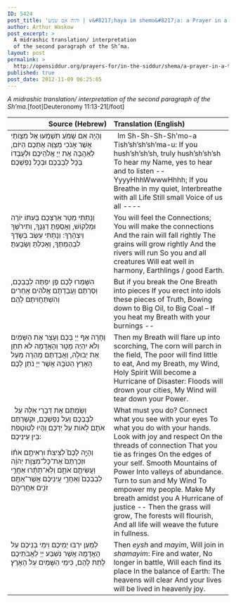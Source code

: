 ```yaml
---
ID: 5424
post_title: 'והיה אם שמע | v&#8217;haya im shemo&#8217;a: a Prayer in a Time of Planetary Danger by Rabbi Arthur Waskow'
author: Arthur Waskow
post_excerpt: >
  A midrashic translation/ interpretation
  of the second paragraph of the Sh’ma.
layout: post
permalink: >
  http://opensiddur.org/prayers-for/in-the-siddur/shema/a-prayer-in-a-time-of-planetary-danger/
published: true
post_date: 2012-11-09 06:25:05
---
```

<em>A midrashic translation/ interpretation of the second paragraph of the Sh’ma</em>.[foot]Deuteronomy 11:13-21[/foot]

<table style="margin-left: auto;margin-right: auto;" class="draggable">
<thead><tr><th id="x" style="text-align: right;">Source (Hebrew)</th><th style="text-align: left;">Translation (English)</th></tr></thead>
<tbody>
<tr>
<td style="vertical-align:top;" width="46%">
<div class="liturgy"><span lang="he">
וְהָיָה 
אִם שָׁמֹעַ 
תִּשְׁמְעוּ 
אֶל מִצְוֹתַי 
אֲשֶׁר אָנֹכִי מְצַוֶּה אֶתְכֶם הַיּוֹם, 
לְאַהֲבָה 
אֶת יְיָ אֱלֹהֵיכֶם 
וּלְעָבְדוֹ 
בְּכָל לְבַבְכֶם 
וּבְכָל נַפְשְׁכֶם׃
</span></div></td>
 
<td style="vertical-align:top;" width="53%"><div class="english">
&nbsp;
Im Sh-Sh-Sh-Sh'mo-a
Tish’sh’sh’sh’ma-u:
If you hush’sh’sh’sh, truly hush’sh’sh’sh
To hear my Name, yes to hear and to listen --
&nbsp;
YyyyHhhWwwwHhhh;
If you Breathe in my quiet,
Interbreathe with all Life
Still small Voice of us all ----
    </div></td></tr>
<tr><td style="vertical-align:top;" width="46%"><div class="liturgy"><span lang="he">
וְנָתַתִּי 
מְטַר אַרְצְכֶם 
בְּעִתּוֹ יוֹרֶה וּמַלְקוֹשׁ, 
וְאָסַפְתָּ דְגָנֶךָ, 
וְתִירֹשְׁךָ וְיִצְהָרֶךָ: 
וְנָתַתִּי 
עֵשֶׂב בְּשָׂדְךָ לִבְהֶמְתֶּךָ, 
וְאָכַלְתָּ וְשָׂבָעְתָּ׃
</span></div></td>
 
<td style="vertical-align:top;" width="53%"><div class="english">
You will feel the Connections;
You will make the connections
And the rain will fall rightly
The grains will grow rightly
And the rivers will run
So you and all creatures
Will eat well in harmony,
Earthlings / good Earth.
    </div></td></tr>
<tr><td style="vertical-align:top;" width="46%"><div class="liturgy"><span lang="he">
הִשָּׁמְרוּ לָכֶם פֶּן יִפְתֶּה לְבַבְכֶם, 
וְסַרְתֶּם 
וַעֲבַדְתֶּם אֱלֹהִים אֲחֵרִים 
וְהִשְׁתַּחֲוִיתֶם לָהֶם׃
</span></div></td>
 
<td style="vertical-align:top;" width="53%"><div class="english">
But if you break the One Breath into pieces
If you erect into idols these pieces of Truth,
Bowing down to Big Oil, to Big Coal –
If you heat my Breath with your burnings --
    </div></td></tr>
<tr><td style="vertical-align:top;" width="46%"><div class="liturgy"><span lang="he">
וְחָרָה אַף יְיָ 
בָּכֶם 
וְעָצַר אֶת הַשָּׁמַיִם 
וְלֹא יִהְיֶה מָטָר 
וְהָאֲדָמָה 
לֹא תִתֵּן אֶת יְבוּלָהּ, 
וַאֲבַדְתֶּם מְהֵרָה 
מֵעַל הָאָרֶץ הַטֹּבָה 
אֲשֶׁר יְיָ נֹתֵן לָכֶם׃
</span></div></td>
 
<td style="vertical-align:top;" width="53%"><div class="english">
Then my Breath will flare up into scorching,
The corn will parch in the field,
The poor will find little to eat,
And my Breath, my Wind, Holy Spirit
Will become a Hurricane of Disaster:
Floods will drown your cities,
My Wind will tear down your Power.
    </div></td></tr>
<tr><td style="vertical-align:top;" width="46%"><div class="liturgy"><span lang="he">
&nbsp;
וְשַׂמְתֶּם אֶת דְּבָרַי אֵלֶּה עַל לְבַבְכֶם וְעַל נַפְשְׁכֶם, וּקְשַׁרְתֶּם אֹתָם לְאוֹת עַל יֶדְכֶם וְהָיוּ לְטוֹטָפֹת בֵּין עֵינֵיכֶם: 

וְהָיָ֣ה לָכֶם֮ לְצִיצִת֒ וּרְאִיתֶ֣ם אֹת֗וֹ וּזְכַרְתֶּם֙ אֶת־כָּל־מִצְוֺ֣ת יְהוָ֔ה וַעֲשִׂיתֶ֖ם אֹתָ֑ם וְלֹֽא־תָתֻ֜רוּ אַחֲרֵ֤י לְבַבְכֶם֙ וְאַחֲרֵ֣י עֵֽינֵיכֶ֔ם אֲשֶׁר־אַתֶּ֥ם זֹנִ֖ים אַחֲרֵיהֶֽם׃

</span></div></td>
 
<td style="vertical-align:top;" width="53%"><div class="english">
What must you do?
Connect what you see with your eyes
To what you do with your hands.
Look with joy and respect
On the threads of connection
That you tie as fringes
On the edges of your self.
Smooth Mountains of Power
Into valleys of abundance.
Turn to sun and My Wind
To empower my people.
Make My breath amidst you
A Hurricane of justice --
Then the grass will grow,
The forests will flourish,
And all life will weave the future in fullness.
    </div></td></tr>
<tr><td style="vertical-align:top;" width="46%"><div class="liturgy"><span lang="he">
לְמַעַן יִרְבּוּ 
יְמֵיכֶם וִימֵי בְנֵיכֶם 
עַל הָאֲדָמָה 
אֲשֶׁר נִשְׁבַּע יְיָ 
לַאֲבֹתֵיכֶם לָתֵת לָהֶם, 
כִּימֵי הַשָּׁמַיִם 
עַל הָאָרֶץ׃
</span></div></td>
 
<td style="vertical-align:top;" width="53%"><div class="english">
Then <em>eysh</em> and <em>mayim</em>,
Will join in <em>shamayim</em>:
Fire and water,
No longer in battle,
Will each find its place
In the balance of Earth:
The heavens will clear
And your lives will be lived
in heavenly joy.
</td>
</tr>
</tbody></table>